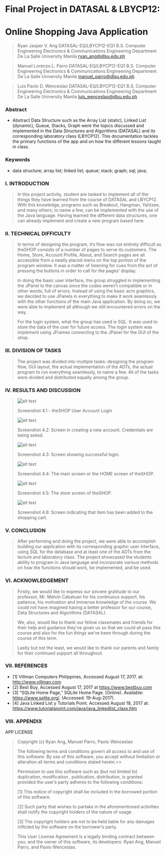 # Final Project in DATASAL & LBYCP12:
# Online Shopping Java Application
 
>Ryan Jasper V. Ang
>DATASAL-EQ/LBYCP12-EQ1
>B.S. Computer Engineering
>Electronics & Communications Engineering Department
>De La Salle University Manila
>ryan_ang@dlsu.edu.ph

>Manuel Lorenzo L. Parro
>DATASAL-EQ/LBYCP12-EQ1
>B.S. Computer Engineering
>Electronics & Communications Engineering Department
>De La Salle University Manila
>manuel_parro@dlsu.edu.ph

>Luis Paolo D. Wenceslao
>DATASAL-EQ/LBYCP12-EQ1
>B.S. Computer Engineering
>Electronics & Communications Engineering Department
>De La Salle University Manila
>luis_wenceslao@dlsu.edu.ph
 
 
### Abstract
- Abstract Data Structure such as the Array List (static), Linked List (dynamic), Queue, Stacks, Graph were the topics discussed and implemented in the Data Structures and Algorithms (DATASAL) and its corresponding laboratory class (LBYCP12). This documentation tackles the primary functions of the app and on how the different lessons taught in class.
 
### Keywords
- data structure; array list; linked list; queue; stack; graph; sql; java; 
 
### I.            INTRODUCTION

>	In this project activity, student are tasked to implement all of the things they have learned from the course of DATASAL and LBYCP12. With this knowledge, programs such as Breakout, Hangman, Yahtzee, and many others, to name a few, can be implemented with the use of the Java language. Having learned the different data structures, one can already implement and create a new program based here.


### II.            TECHNICAL DIFFICULTY
 
>	In terms of designing the program, it’s flow was not entirely difficult as theSHOP consists of a number of pages to serve its customers. The Home, Store, Account Profile, About, and Search pages are all accessible from a neatly placed menu on the top portion of the program window. It was a matter of listening for cues from the act of pressing the buttons in order to call for the pages’ display.
>
>	In doing the basic user interface, the group struggled in implementing the JPanel to the canvas since the codes weren’t compatible or in other words, full of errors. Instead of using the basic acm graphics, we decided to use JPanels in everything to make it work seamlessly with the other functions of the main Java application. By doing so, we were able to implement all although we still encountered errors on the way.
>
>	For the login system, what the group has used is SQL. It was used to store the data of the user for future access. The login system was implement using JFrames connecting to the JPanel for the GUI of the shop.

 ### III.            DIVISION OF TASKS
 
>The project was divided into multiple tasks: designing the program flow, GUI layout, the actual implementation of the ADTs, the actual program to run everything seamlessly, to name a few. All of the tasks were divided and distributed equally among the group.

 ### IV.            RESULTS AND DISCUSSION
 
>![alt text](https://raw.githubusercontent.com/DLSU-Manila-LBYCP12/Ang-Parro-Wenceslao_Online-Shopping-with-Membership/master/2017-08-19%20TheShop_mkIII%20Screenshots/4.1.png "Screenshot 4.1")
>
>Screenshot 4.1 - theSHOP User Account Login
>
>![alt text](https://raw.githubusercontent.com/DLSU-Manila-LBYCP12/Ang-Parro-Wenceslao_Online-Shopping-with-Membership/master/2017-08-19%20TheShop_mkIII%20Screenshots/4.2.png "Screenshot 4.2")
>
>Screenshot 4.2: Screen in creating a new account. Credentials are being asked.
>
>![alt text](https://raw.githubusercontent.com/DLSU-Manila-LBYCP12/Ang-Parro-Wenceslao_Online-Shopping-with-Membership/master/2017-08-19%20TheShop_mkIII%20Screenshots/4.3.png "Screenshot 4.3")
>
>Screenshot 4.3: Screen showing successful login.
>
> ![alt text](https://raw.githubusercontent.com/DLSU-Manila-LBYCP12/Ang-Parro-Wenceslao_Online-Shopping-with-Membership/master/2017-08-19%20TheShop_mkIII%20Screenshots/4.4.png "Screenshot 4.4")
>
>Screenshot 4.4: The main screen or the HOME screen of theSHOP.
>
> ![alt text](https://raw.githubusercontent.com/DLSU-Manila-LBYCP12/Ang-Parro-Wenceslao_Online-Shopping-with-Membership/master/2017-08-19%20TheShop_mkIII%20Screenshots/4.5.png "Screenshot 4.5")
>
>Screenshot 4.5: The store screen of theSHOP.
>
> ![alt text](https://raw.githubusercontent.com/DLSU-Manila-LBYCP12/Ang-Parro-Wenceslao_Online-Shopping-with-Membership/master/2017-08-19%20TheShop_mkIII%20Screenshots/4.6.png "Screenshot 4.6")
>
>Screenshot 4.6:  Screen indicating that item has been added to the shopping cart.


 ### V.            CONCLUSION
 
>After performing and doing the project, we were able to accomplish building our application with its corresponding graphic user interface, using SQL for the database and at least one of the ADTs from the lecture and laboratory class. The project showcased the students ability to program in Java language and incorporate various methods on how the functions should work, be implemented, and be used.

 ### VI.            ACKNOWLEDGEMENT

>Firstly, we would like to express our sincere gratitude to our professor, Mr. Melvin Cabatuan for his continuous support, his patience, his motivation and immense knowledge of the course. We could not have imagined having a better professor for our course, Data Structures and Algorithms (DATASAL).
> 
>We, also, would like to thank our fellow classmates and friends for their help and guidance they’ve given us so that we could all pass this course and also for the fun things we’ve been through during the course of this term.
>
>Lastly but not the least, we would like to thank our parents and family for their continued support all throughout.



 ### VII.            REFERENCES
 
- [1]	Villman Computers Philippines, Accessed August 17, 2017. at:  http://www.villman.com
- [2]	Best Buy, Accessed August 17, 2017 at https://www.bestbuy.com
- [3]	“SQLite Home Page,” SQLite Home Page. (Online). Available: https://www.sqlite.org/. (Accessed: 19-Aug-2017).
- [4]	Java Linked List y Tutorials Point. Accessed August 18, 2017 at: https://www.tutorialspoint.com/java/java_linkedlist_class.htm

 ### VIII.            APPENDIX
 
APP LICENSE

>Copyright (c) Ryan Ang, Manuel Parro, Paolo Wenceslao
>
>The following terms and conditions govern all access to and use of this software. By use of this software, you accept without limitation or alteration all terms and conditions stated herein.>>
>
>Permission to use this software such as (but not limited to) duplication, modification , publication, distribution, is granted provided the user’s party adheres to the following conditions:
>
>[1] This notice of copyright shall be included in the borrowed portion of this software.
>
>[2] Such party that wishes to partake in the aforementioned activities shall notify the copyright holders of the nature of usage.
>
>[3] The copyright holders are not to be held liable for any damages inflicted by the software on the borrower’s party.
>
>This User License Agreement is a legally binding contract between you; and the owner of this software, its developers: Ryan Ang, Manuel Parro, and Paolo Wenceslao.
